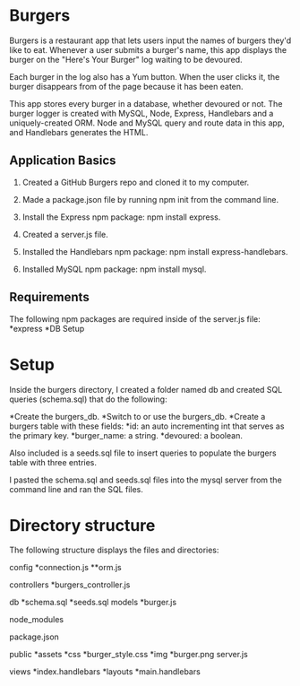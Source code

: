 # Burgers

Burgers is a restaurant app that lets users input the names of burgers they'd like to eat. Whenever a user submits a burger's name, this app displays the burger on the "Here's Your Burger" log waiting to be devoured.

Each burger in the log also has a Yum button. When the user clicks it, the burger disappears from of the page because it has been eaten.

This app stores every burger in a database, whether devoured or not. The burger logger is created with MySQL, Node, Express, Handlebars and a uniquely-created ORM.   Node and MySQL query and route data in this app, and Handlebars  generates the HTML.

## Application Basics

1. Created a GitHub Burgers repo and cloned it to my computer.

2. Made a package.json file by running npm init from the command line.

3. Install the Express npm package: npm install express.

4. Created a server.js file.

5. Installed the Handlebars npm package: npm install express-handlebars.

6. Installed MySQL npm package: npm install mysql.

## Requirements
The following npm packages are required inside of the server.js file:
*express
*DB Setup

# Setup  
Inside the burgers directory, I created a folder named db and created SQL queries (schema.sql) that do the following:

*Create the burgers_db.
*Switch to or use the burgers_db.
*Create a burgers table with these fields:
    *id: an auto incrementing int that serves as the primary key.
    *burger_name: a string.
    *devoured: a boolean.

Also included is a seeds.sql file to insert queries to populate the burgers table with   three entries.

I pasted the schema.sql and seeds.sql files into the mysql server from the command line and ran the SQL files.

# Directory structure
The following structure displays the files and directories:

config
*connection.js
**orm.js

controllers
*burgers_controller.js

db
*schema.sql
*seeds.sql
models
*burger.js

node_modules

package.json

public
*assets
    *css
       *burger_style.css
   *img
       *burger.png
server.js

views
   *index.handlebars
   *layouts
       *main.handlebars
